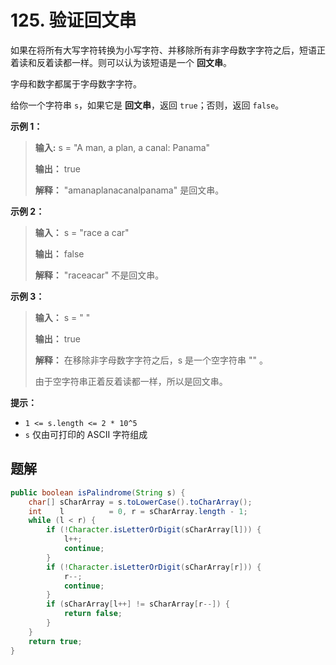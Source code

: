 # 125. 验证回文串

如果在将所有大写字符转换为小写字符、并移除所有非字母数字字符之后，短语正着读和反着读都一样。则可以认为该短语是一个 **回文串**。

字母和数字都属于字母数字字符。

给你一个字符串 `s`，如果它是 **回文串**，返回 `true`；否则，返回 `false`。

**示例 1：**

> **输入:**  s = "A man, a plan, a canal: Panama"
> 
> **输出：** true
> 
> **解释：** "amanaplanacanalpanama" 是回文串。

**示例 2：**

> **输入：** s = "race a car"
> 
> **输出：** false
> 
> **解释：** "raceacar" 不是回文串。

**示例 3：**

> **输入：** s = " "
> 
> **输出：** true
> 
> **解释：** 在移除非字母数字字符之后，s 是一个空字符串 "" 。 
> 
> 由于空字符串正着反着读都一样，所以是回文串。

**提示：**

*   `1 <= s.length <= 2 * 10^5`
*   `s` 仅由可打印的 ASCII 字符组成

## 题解


```java
public boolean isPalindrome(String s) {
    char[] sCharArray = s.toLowerCase().toCharArray();
    int    l          = 0, r = sCharArray.length - 1;
    while (l < r) {
        if (!Character.isLetterOrDigit(sCharArray[l])) {
            l++;
            continue;
        }
        if (!Character.isLetterOrDigit(sCharArray[r])) {
            r--;
            continue;
        }
        if (sCharArray[l++] != sCharArray[r--]) {
            return false;
        }
    }
    return true;
}
```